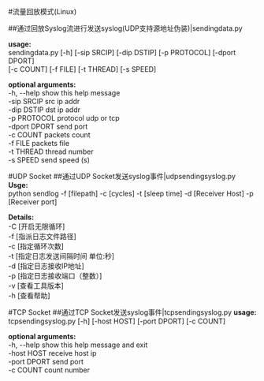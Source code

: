 #流量回放模式(Linux)

##通过回放Syslog流进行发送syslog(UDP支持源地址伪装)|sendingdata.py

**usage:**</br>
sendingdata.py [-h] [-sip SRCIP] [-dip DSTIP] [-p PROTOCOL] [-dport DPORT]</br> [-c COUNT] [-f FILE] [-t THREAD] [-s SPEED]

**optional arguments:**</br>
-h, --help    show this help message</br>
-sip SRCIP    src ip addr</br>
-dip DSTIP    dst ip addr</br>
-p PROTOCOL   protocol udp or tcp</br>
-dport DPORT  send port</br>
-c COUNT      packets count</br>
-f FILE       packets file</br>
-t THREAD     thread number</br>
-s SPEED      send speed (s)</br>

#UDP Socket
##通过UDP Socket发送syslog事件|udpsendingsyslog.py
**Usge:**</br>
python sendlog -f [filepath] -c [cycles] -t [sleep time]
-d [Receiver Host] -p [Receiver port]

**Details:**</br>
-C    [开启无限循环]</br>
-f    [指派日志文件路径]</br>
-c    [指定循环次数]</br>
-t    [指定日志发送间隔时间 单位:秒]</br>
-d    [指定日志接收IP地址]</br>
-p    [指定日志接收端口（整数）]</br>
-v    [查看工具版本]</br>
-h    [查看帮助]</br>

#TCP Socket
##通过TCP Socket发送syslog事件|tcpsendingsyslog.py
**usage:**</br>
tcpsendingsyslog.py [-h] [-host HOST] [-port DPORT] [-c COUNT]</br>

**optional arguments:**</br>
  -h, --help   show this help message and exit</br>
  -host HOST   receive host ip</br>
  -port DPORT  send port</br>
  -c COUNT     count number</br>
